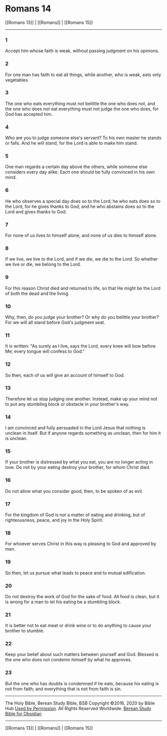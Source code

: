 # Romans 14

[[Romans 13]] | [[Romans]] | [[Romans 15]]

---

### 1
Accept him whose faith is weak, without passing judgment on his opinions.

### 2
For one man has faith to eat all things, while another, who is weak, eats only vegetables.

### 3
The one who eats everything must not belittle the one who does not, and the one who does not eat everything must not judge the one who does, for God has accepted him.

### 4
Who are you to judge someone else's servant? To his own master he stands or falls. And he will stand, for the Lord is able to make him stand.

### 5
One man regards a certain day above the others, while someone else considers every day alike. Each one should be fully convinced in his own mind.

### 6
He who observes a special day does so to the Lord; he who eats does so to the Lord, for he gives thanks to God; and he who abstains does so to the Lord and gives thanks to God.

### 7
For none of us lives to himself alone, and none of us dies to himself alone.

### 8
If we live, we live to the Lord, and if we die, we die to the Lord. So whether we live or die, we belong to the Lord.

### 9
For this reason Christ died and returned to life, so that He might be the Lord of both the dead and the living.

### 10
Why, then, do you judge your brother? Or why do you belittle your brother? For we will all stand before God's judgment seat.

### 11
It is written: "As surely as I live, says the Lord, every knee will bow before Me; every tongue will confess to God."

### 12
So then, each of us will give an account of himself to God.

### 13
Therefore let us stop judging one another. Instead, make up your mind not to put any stumbling block or obstacle in your brother's way.

### 14
I am convinced and fully persuaded in the Lord Jesus that nothing is unclean in itself. But if anyone regards something as unclean, then for him it is unclean.

### 15
If your brother is distressed by what you eat, you are no longer acting in love. Do not by your eating destroy your brother, for whom Christ died.

### 16
Do not allow what you consider good, then, to be spoken of as evil.

### 17
For the kingdom of God is not a matter of eating and drinking, but of righteousness, peace, and joy in the Holy Spirit.

### 18
For whoever serves Christ in this way is pleasing to God and approved by men.

### 19
So then, let us pursue what leads to peace and to mutual edification.

### 20
Do not destroy the work of God for the sake of food. All food is clean, but it is wrong for a man to let his eating be a stumbling block.

### 21
It is better not to eat meat or drink wine or to do anything to cause your brother to stumble.

### 22
Keep your belief about such matters between yourself and God. Blessed is the one who does not condemn himself by what he approves.

### 23
But the one who has doubts is condemned if he eats, because his eating is not from faith; and everything that is not from faith is sin.

---

The Holy Bible, Berean Study Bible, BSB
Copyright ©2016, 2020 by Bible Hub
[Used by Permission](https://berean.bible/terms.htm). All Rights Reserved Worldwide.
[Berean Study Bible for Obsidian](https://github.com/gapmiss/berean-study-bible-for-obsidian)

---

[[Romans 13]] | [[Romans]] | [[Romans 15]]

